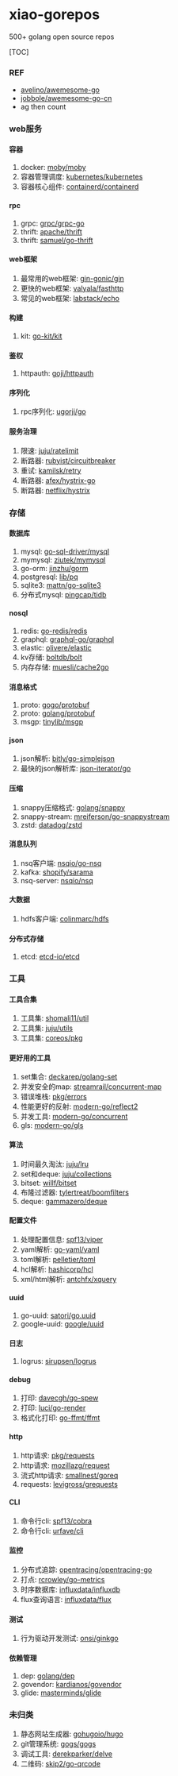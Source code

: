 # xiao-gorepos
500+ golang open source repos

[TOC]
### REF
- [avelino/awemesome-go](https://github.com/avelino/awesome-go)
- [jobbole/awemesome-go-cn](https://github.com/jobbole/awesome-go-cn)
- ag then count


### web服务

#### 容器
1. docker: [moby/moby](github.com/moby/moby)
1. 容器管理调度: [kubernetes/kubernetes](github.com/kubernetes/kubernetes)
1. 容器核心组件: [containerd/containerd](github.com/containerd/containerd)

#### rpc
1. grpc: [grpc/grpc-go](github.com/grpc/grpc-go)
1. thrift: [apache/thrift](github.com/apache/thrift)
1. thrift: [samuel/go-thrift](github.com/samuel/go-thrift)

#### web框架
1. 最常用的web框架: [gin-gonic/gin](github.com/gin-gonic/gin)
1. 更快的web框架: [valyala/fasthttp](github.com/valyala/fasthttp)
1. 常见的web框架: [labstack/echo](github.com/labstack/echo)

#### 构建
1. kit: [go-kit/kit](github.com/go-kit/kit)

#### 鉴权
1. httpauth: [goji/httpauth](github.com/goji/httpauth)

#### 序列化
1. rpc序列化: [ugorji/go](github.com/ugorji/go)

#### 服务治理
1. 限速: [juju/ratelimit](github.com/juju/ratelimit)
1. 断路器: [rubyist/circuitbreaker](github.com/rubyist/circuitbreaker)
1. 重试: [kamilsk/retry](github.com/kamilsk/retry)
1. 断路器: [afex/hystrix-go](github.com/afex/hystrix-go)
1. 断路器: [netflix/hystrix](github.com/netflix/hystrix)

### 存储

#### 数据库
1. mysql: [go-sql-driver/mysql](github.com/go-sql-driver/mysql)
1. mymysql: [ziutek/mymysql](github.com/ziutek/mymysql)
1. go-orm: [jinzhu/gorm](github.com/jinzhu/gorm)
1. postgresql: [lib/pq](github.com/lib/pq)
1. sqlite3: [mattn/go-sqlite3](github.com/mattn/go-sqlite3)
1. 分布式mysql: [pingcap/tidb](github.com/pingcap/tidb)

#### nosql
1. redis: [go-redis/redis](github.com/go-redis/redis)
1. graphql: [graphql-go/graphql](github.com/graphql-go/graphql)
1. elastic: [olivere/elastic](github.com/olivere/elastic)
1. kv存储: [boltdb/bolt](github.com/boltdb/bolt)
1. 内存存储: [muesli/cache2go](github.com/muesli/cache2go)

#### 消息格式
1. proto: [gogo/protobuf](github.com/gogo/protobuf)
1. proto: [golang/protobuf](github.com/golang/protobuf)
1. msgp: [tinylib/msgp](github.com/tinylib/msgp)

#### json
1. json解析: [bitly/go-simplejson](github.com/bitly/go-simplejson)
1. 最快的json解析库: [json-iterator/go](github.com/json-iterator/go)

#### 压缩
1. snappy压缩格式: [golang/snappy](github.com/golang/snappy)
1. snappy-stream: [mreiferson/go-snappystream](github.com/mreiferson/go-snappystream)
1. zstd: [datadog/zstd](github.com/datadog/zstd)

#### 消息队列
1. nsq客户端: [nsqio/go-nsq](github.com/nsqio/go-nsq)
1. kafka: [shopify/sarama](github.com/shopify/sarama)
1. nsq-server: [nsqio/nsq](github.com/nsqio/nsq)

#### 大数据
1. hdfs客户端: [colinmarc/hdfs](github.com/colinmarc/hdfs)

#### 分布式存储
1. etcd: [etcd-io/etcd](github.com/etcd-io/etcd)

### 工具

#### 工具合集
1. 工具集: [shomali11/util](github.com/shomali11/util)
1. 工具集: [juju/utils](github.com/juju/utils)
1. 工具集: [coreos/pkg](github.com/coreos/pkg)

#### 更好用的工具
1. set集合: [deckarep/golang-set](github.com/deckarep/golang-set)
1. 并发安全的map: [streamrail/concurrent-map](github.com/streamrail/concurrent-map)
1. 错误堆栈: [pkg/errors](github.com/pkg/errors)
1. 性能更好的反射: [modern-go/reflect2](github.com/modern-go/reflect2)
1. 并发工具: [modern-go/concurrent](github.com/modern-go/concurrent)
1. gls: [modern-go/gls](github.com/modern-go/gls)

#### 算法
1. 时间最久淘汰: [juju/lru](github.com/juju/lru)
1. set和deque: [juju/collections](github.com/juju/collections)
1. bitset: [willf/bitset](github.com/willf/bitset)
1. 布隆过滤器: [tylertreat/boomfilters](github.com/tylertreat/boomfilters)
1. deque: [gammazero/deque](github.com/gammazero/deque)

#### 配置文件
1. 处理配置信息: [spf13/viper](github.com/spf13/viper)
1. yaml解析: [go-yaml/yaml](github.com/go-yaml/yaml)
1. toml解析: [pelletier/toml](github.com/pelletier/go-toml)
1. hcl解析: [hashicorp/hcl](github.com/hashicorp/hcl)
1. xml/html解析: [antchfx/xquery](github.com/antchfx/xquery)

#### uuid
1. go-uuid: [satori/go.uuid](github.com/satori/go.uuid)
1. google-uuid: [google/uuid](github.com/google/uuid)

#### 日志
1. logrus: [sirupsen/logrus](github.com/sirupsen/logrus)

#### debug
1. 打印: [davecgh/go-spew](github.com/davecgh/go-spew)
1. 打印: [luci/go-render](github.com/luci/go-render)
1. 格式化打印: [go-ffmt/ffmt](github.com/go-ffmt/ffmt)

#### http
1. http请求: [pkg/requests](github.com/pkg/requests)
1. http请求: [mozillazg/request](github.com/mozillazg/request)
1. 流式http请求: [smallnest/goreq](github.com/smallnest/goreq)
1. requests: [levigross/grequests](github.com/levigross/grequests)

#### CLI
1. 命令行cli: [spf13/cobra](github.com/spf13/cobra)
1. 命令行cli: [urfave/cli](github.com/urfave/cli)

#### 监控
1. 分布式追踪: [opentracing/opentracing-go](github.com/opentracing/opentracing-go)
1. 打点: [rcrowley/go-metrics](github.com/rcrowley/go-metrics)
1. 时序数据库: [influxdata/influxdb](github.com/influxdata/influxdb)
1. flux查询语言: [influxdata/flux](github.com/influxdata/flux)

#### 测试
1. 行为驱动开发测试: [onsi/ginkgo](github.com/onsi/ginkgo)

#### 依赖管理
1. dep: [golang/dep](github.com/golang/dep)
1. govendor: [kardianos/govendor](github.com/kardianos/govendor)
1. glide: [masterminds/glide](github.com/masterminds/glide)

### 未归类

1. 静态网站生成器: [gohugoio/hugo](github.com/gohugoio/hugo)
1. git管理系统: [gogs/gogs](github.com/gogs/gogs)
1. 调试工具: [derekparker/delve](github.com/derekparker/delve)
1. 二维码: [skip2/go-qrcode](github.com/skip2/go-qrcode)

